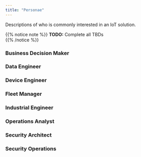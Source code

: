 ```yaml
---
title: "Personae"
---
```

Descriptions of who is commonly interested in an IoT solution.
<!--more-->

{{% notice note %}}
**TODO:** Complete all TBDs  
{{% /notice %}}

### Business Decision Maker

### Data Engineer

### Device Engineer 

### Fleet Manager

### Industrial Engineer

### Operations Analyst

### Security Architect

### Security Operations
